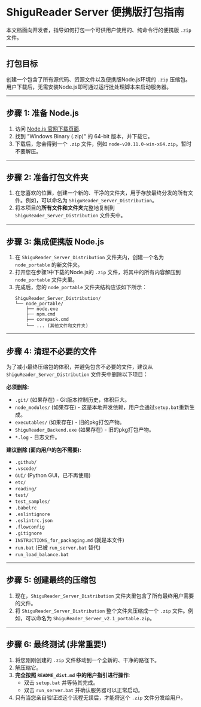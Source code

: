 # ShiguReader Server 便携版打包指南

本文档面向开发者，指导如何打包一个可供用户使用的、纯命令行的便携版 `.zip` 文件。

---

## 打包目标

创建一个包含了所有源代码、资源文件以及便携版Node.js环境的 `.zip` 压缩包。用户下载后，无需安装Node.js即可通过运行批处理脚本来启动服务器。

---

## 步骤 1: 准备 Node.js

1.  访问 [Node.js 官网下载页面](https://nodejs.org/en/download/).
2.  找到 "Windows Binary (.zip)" 的 64-bit 版本，并下载它。
3.  下载后，您会得到一个 `.zip` 文件，例如 `node-v20.11.0-win-x64.zip`。暂时不要解压。

---

## 步骤 2: 准备打包文件夹

1.  在您喜欢的位置，创建一个新的、干净的文件夹，用于存放最终分发的所有文件。例如，可以命名为 `ShiguReader_Server_Distribution`。
2.  将本项目的**所有文件和文件夹**完整地复制到 `ShiguReader_Server_Distribution` 文件夹中。

---

## 步骤 3: 集成便携版 Node.js

1.  在 `ShiguReader_Server_Distribution` 文件夹内，创建一个名为 `node_portable` 的新文件夹。
2.  打开您在步骤1中下载的Node.js的 `.zip` 文件，将其中的所有内容解压到 `node_portable` 文件夹里。
3.  完成后，您的 `node_portable` 文件夹结构应该如下所示：
    ```
    ShiguReader_Server_Distribution/
    └── node_portable/
        ├── node.exe
        ├── npm.cmd
        ├── corepack.cmd
        └── ... (其他文件和文件夹)
    ```

---

## 步骤 4: 清理不必要的文件

为了减小最终压缩包的体积，并避免包含不必要的文件，建议从 `ShiguReader_Server_Distribution` 文件夹中删除以下项目：

**必须删除:**
- `.git/` (如果存在) - Git版本控制历史，体积巨大。
- `node_modules/` (如果存在) - 这是本地开发依赖，用户会通过`setup.bat`重新生成。
- `executables/` (如果存在) - 旧的pkg打包产物。
- `ShiguReader_Backend.exe` (如果存在) - 旧的pkg打包产物。
- `*.log` - 日志文件。

**建议删除 (面向用户的包不需要):**
- `.github/`
- `.vscode/`
- `GUI/` (Python GUI，已不再使用)
- `etc/`
- `reading/`
- `test/`
- `test_samples/`
- `.babelrc`
- `.eslintignore`
- `.eslintrc.json`
- `.flowconfig`
- `.gitignore`
- `INSTRUCTIONS_for_packaging.md` (就是本文件)
- `run.bat` (已被 `run_server.bat` 替代)
- `run_load_balance.bat`

---

## 步骤 5: 创建最终的压缩包

1.  现在，`ShiguReader_Server_Distribution` 文件夹里包含了所有最终用户需要的文件。
2.  将 `ShiguReader_Server_Distribution` 整个文件夹压缩成一个 `.zip` 文件。例如，可以命名为 `ShiguReader_Server_v2.1_portable.zip`。

---

## 步骤 6: 最终测试 (非常重要!)

1.  将您刚刚创建的 `.zip` 文件移动到一个全新的、干净的路径下。
2.  解压缩它。
3.  **完全按照 `README_dist.md` 中的用户指引进行操作**:
    - 双击 `setup.bat` 并等待其完成。
    - 双击 `run_server.bat` 并确认服务器可以正常启动。
4.  只有当您亲自验证过这个流程无误后，才能将这个 `.zip` 文件分发给用户。
